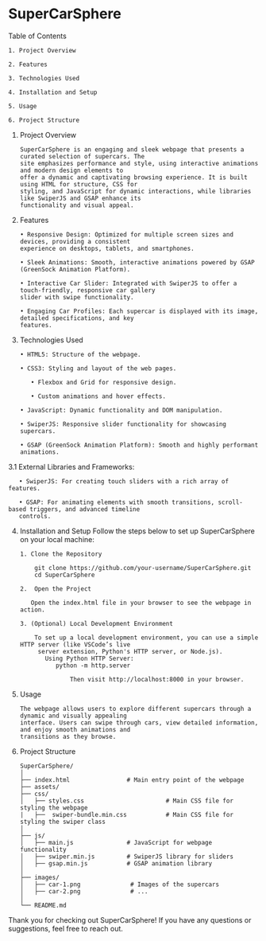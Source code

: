 # SuperCarSphere

Table of Contents

    1. Project Overview

    2. Features

    3. Technologies Used

    4. Installation and Setup

    5. Usage

    6. Project Structure
    

1. Project Overview

       SuperCarSphere is an engaging and sleek webpage that presents a curated selection of supercars. The 
       site emphasizes performance and style, using interactive animations and modern design elements to 
       offer a dynamic and captivating browsing experience. It is built using HTML for structure, CSS for 
       styling, and JavaScript for dynamic interactions, while libraries like SwiperJS and GSAP enhance its 
       functionality and visual appeal.

2. Features

       • Responsive Design: Optimized for multiple screen sizes and devices, providing a consistent 
       experience on desktops, tablets, and smartphones.

       • Sleek Animations: Smooth, interactive animations powered by GSAP (GreenSock Animation Platform).

       • Interactive Car Slider: Integrated with SwiperJS to offer a touch-friendly, responsive car gallery 
       slider with swipe functionality.

       • Engaging Car Profiles: Each supercar is displayed with its image, detailed specifications, and key 
       features.


3. Technologies Used

       • HTML5: Structure of the webpage.
   
       • CSS3: Styling and layout of the web pages.
   
          • Flexbox and Grid for responsive design.
   
          • Custom animations and hover effects.
   
       • JavaScript: Dynamic functionality and DOM manipulation.
   
       • SwiperJS: Responsive slider functionality for showcasing supercars.
   
       • GSAP (GreenSock Animation Platform): Smooth and highly performant animations.
       
3.1 External Libraries and Frameworks:

       • SwiperJS: For creating touch sliders with a rich array of features.
       
       • GSAP: For animating elements with smooth transitions, scroll-based triggers, and advanced timeline 
       controls.

4. Installation and Setup
Follow the steps below to set up SuperCarSphere on your local machine:

       1. Clone the Repository

           git clone https://github.com/your-username/SuperCarSphere.git
           cd SuperCarSphere

       2.  Open the Project
   
          Open the index.html file in your browser to see the webpage in action.

       3. (Optional) Local Development Environment

           To set up a local development environment, you can use a simple HTTP server (like VSCode’s live 
            server extension, Python's HTTP server, or Node.js).
              Using Python HTTP Server:
                 python -m http.server

                     Then visit http://localhost:8000 in your browser.

5. Usage

       The webpage allows users to explore different supercars through a dynamic and visually appealing 
       interface. Users can swipe through cars, view detailed information, and enjoy smooth animations and 
       transitions as they browse.

6. Project Structure

       SuperCarSphere/
       │
       ├── index.html                # Main entry point of the webpage
       ├── assets/
       ├── css/
       │   ├── styles.css                       # Main CSS file for styling the webpage
       |   ├──  swiper-bundle.min.css           # Main CSS file for styling the swiper class
       │
       ├── js/
       │   ├── main.js               # JavaScript for webpage functionality
       │   ├── swiper.min.js         # SwiperJS library for sliders
       │   ├── gsap.min.js           # GSAP animation library
       │
       ├── images/
       │   ├── car-1.png              # Images of the supercars
       │   ├── car-2.png              # ...
       │
       └── README.md  

Thank you for checking out SuperCarSphere! If you have any questions or suggestions, feel free to reach out.
